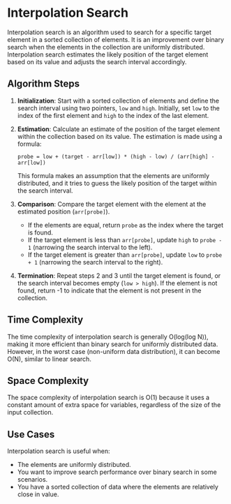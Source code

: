# Interpolation Search

Interpolation search is an algorithm used to search for a specific target element in a sorted collection of elements. It is an improvement over binary search when the elements in the collection are uniformly distributed. Interpolation search estimates the likely position of the target element based on its value and adjusts the search interval accordingly.

## Algorithm Steps

1. **Initialization**: Start with a sorted collection of elements and define the search interval using two pointers, `low` and `high`. Initially, set `low` to the index of the first element and `high` to the index of the last element.

2. **Estimation**: Calculate an estimate of the position of the target element within the collection based on its value. The estimation is made using a formula:
   
   ```plaintext
   probe = low + (target - arr[low]) * (high - low) / (arr[high] - arr[low])
   ```
   
   This formula makes an assumption that the elements are uniformly distributed, and it tries to guess the likely position of the target within the search interval.

3. **Comparison**: Compare the target element with the element at the estimated position (`arr[probe]`).
   
   - If the elements are equal, return `probe` as the index where the target is found.
   - If the target element is less than `arr[probe]`, update `high` to `probe - 1` (narrowing the search interval to the left).
   - If the target element is greater than `arr[probe]`, update `low` to `probe + 1` (narrowing the search interval to the right).

4. **Termination**: Repeat steps 2 and 3 until the target element is found, or the search interval becomes empty (`low > high`). If the element is not found, return -1 to indicate that the element is not present in the collection.

## Time Complexity

The time complexity of interpolation search is generally O(log(log N)), making it more efficient than binary search for uniformly distributed data. However, in the worst case (non-uniform data distribution), it can become O(N), similar to linear search.

## Space Complexity

The space complexity of interpolation search is O(1) because it uses a constant amount of extra space for variables, regardless of the size of the input collection.

## Use Cases

Interpolation search is useful when:

- The elements are uniformly distributed.
- You want to improve search performance over binary search in some scenarios.
- You have a sorted collection of data where the elements are relatively close in value.
